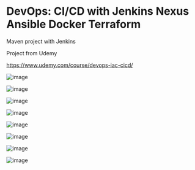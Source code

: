 # DevOps: CI/CD with Jenkins Nexus Ansible Docker Terraform
Maven project with Jenkins

Project from Udemy


https://www.udemy.com/course/devops-iac-cicd/

![image](https://user-images.githubusercontent.com/39504405/200844071-df5e7bc0-9574-4832-bd8d-9a92a045602c.png)

![image](https://user-images.githubusercontent.com/39504405/199947579-4882bd90-6244-442e-be6b-aa7b1250272f.png)

![image](https://user-images.githubusercontent.com/39504405/200844806-77846be3-5810-447b-b147-5f81d8f9ce7b.png)

![image](https://user-images.githubusercontent.com/39504405/200839191-3acc15b1-5d53-473e-a22f-8ee11a1d485c.png)

![image](https://user-images.githubusercontent.com/39504405/200839270-067e2ffa-a876-403c-af55-ceca93dc5b2a.png)

![image](https://user-images.githubusercontent.com/39504405/200842329-5025b4d3-85b0-4b6f-b5ac-692028047522.png)

![image](https://user-images.githubusercontent.com/39504405/200842586-c2de10be-34bb-46a8-98a4-e159cb835eb1.png)

![image](https://user-images.githubusercontent.com/39504405/200843475-2d89d182-429c-4fb2-a147-f220dc165f9e.png)
